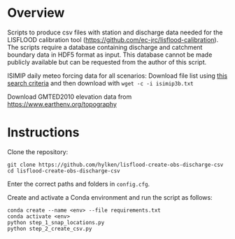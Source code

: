 # Overview

Scripts to produce csv files with station and discharge data needed for the LISFLOOD calibration tool (https://github.com/ec-jrc/lisflood-calibration). The scripts require a database containing discharge and catchment boundary data in HDF5 format as input. This database cannot be made publicly available but can be requested from the author of this script.

ISIMIP daily meteo forcing data for all scenarios: Download file list using [this search criteria](https://data.isimip.org/search/climate_scenario/ssp119/climate_scenario/ssp126/climate_scenario/ssp245/climate_scenario/ssp370/climate_scenario/ssp460/climate_scenario/ssp534-over/climate_scenario/ssp585/climate_scenario/historical/query//simulation_round/ISIMIP3b/time_step/daily/) and then download with `wget -c -i isimip3b.txt`
 

Download GMTED2010 elevation data from https://www.earthenv.org/topography

# Instructions

Clone the repository:
```
git clone https://github.com/hylken/lisflood-create-obs-discharge-csv
cd lisflood-create-obs-discharge-csv
```
Enter the correct paths and folders in `config.cfg`.

Create and activate a Conda environment and run the script as follows:
```
conda create --name <env> --file requirements.txt
conda activate <env>
python step_1_snap_locations.py
python step_2_create_csv.py
```

